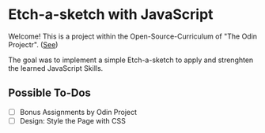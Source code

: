 # Etch-a-sketch with JavaScript

Welcome! This is a project within the Open-Source-Curriculum of "The Odin Projectr". ([See](https://www.theodinproject.com/lessons/foundations-etch-a-sketch))

The goal was to implement a simple Etch-a-sketch to apply and strenghten the learned JavaScript Skills.

## Possible To-Dos

- [ ] Bonus Assignments by Odin Project
- [ ] Design: Style the Page with CSS
